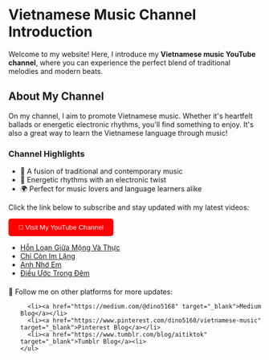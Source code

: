 <!DOCTYPE html>
<html lang="en">
<head>
  <meta charset="UTF-8">
  <meta name="viewport" content="width=device-width, initial-scale=1.0">
 
</head>
<body>
  <h1>Vietnamese Music Channel Introduction</h1>
  <p>Welcome to my website! Here, I introduce my <strong>Vietnamese music YouTube channel</strong>, where you can experience the perfect blend of traditional melodies and modern beats.</p>
  
  <h2>About My Channel</h2>
  <p>On my channel, I aim to promote Vietnamese music. Whether it's heartfelt ballads or energetic electronic rhythms, you'll find something to enjoy. It's also a great way to learn the Vietnamese language through music!</p>

  <h3>Channel Highlights</h3>
  <ul>
    <li>🎵 A fusion of traditional and contemporary music</li>
    <li>🥁 Energetic rhythms with an electronic twist</li>
    <li>🌍 Perfect for music lovers and language learners alike</li>
  </ul>

  <p>Click the link below to subscribe and stay updated with my latest videos:</p>
  <a href="https://www.youtube.com/@dinochuangtw" target="_blank">
    <button style="padding: 10px 20px; background-color: #FF0000; color: white; border: none; border-radius: 5px; cursor: pointer;">
      🔗 Visit My YouTube Channel
    </button>
  </a>
  <ul>
    <li> <a href="https://youtu.be/E5baaKX-Q_o"  target="_blank">Hỗn Loạn Giữa Mộng Và Thực </a></li>
    <li> <a href="https://youtu.be/xkqIohcN4c4"  target="_blank">Chỉ Còn Im Lặng</a></li>
    <li> <a href="https://youtu.be/tFnJ5hIWmTQ"  target="_blank">Anh Nhớ Em</a></li>
    <li> <a href="https://youtu.be/qLZeBTwVxZc"  target="_blank">Điều Ước Trong Đêm</a></li>
  
    
  </ul>
 

  <footer style="margin-top: 20px;">
    <p>📱 Follow me on other platforms for more updates:</p>
    <ul>
      
      <li><a href="https://medium.com/@dino5168" target="_blank">Medium Blog</a></li>
      <li><a href="https://www.pinterest.com/dino5168/vietnamese-music" target="_blank">Pinterest Blog</a></li>
      <li><a href="https://www.tumblr.com/blog/aitiktok" target="_blank">Tumblr Blog</a><li>
    </ul>
  </footer>
</body>
</html>
